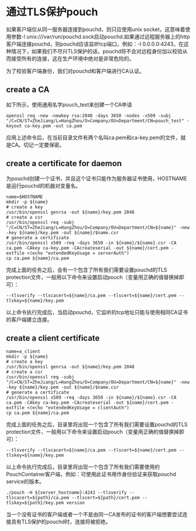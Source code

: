 # 通过TLS保护pouch
如果客户端仅从同一服务器连接到pouchd，则只应使用unix socket，这意味着使用参数-l unix:///var/run/pouchd.sock启动pouchd.如果通过远程服务器上的http客户端连接pouchd，则pouchd应该监听tcp端口，例如：-l 0.0.0.0:4243，在这种情况下，如果我们不尽兴TLS保护的话，pouchd将不会对远程身份加以校验从而接受所有的连接，这在生产环境中绝对是非常危险的。

为了校验客户端身份，我们对pouchd和客户端进行CA认证。

## create a CA

如下所示，使用通用名字pouch_test来创建一个CA申请

```shell
openssl req -new -newkey rsa:2048 -days 3650 -nodes -x509 -subj "/C=CN/ST=ZheJiang/L=HangZhou/O=Company/OU=Department/CN=pouch_test" -keyout ca-key.pem -out ca.pem
```

应用上述命令后，在当前目录文件有两个名叫ca.pem和ca-key.pem的文件，就是CA。切记一定要保密。

## create a certificate for daemon
为pouchd创建一个证书，并且这个证书只能作为服务器证书使用，HOSTNAME是运行pouchd的机器对变量名。

```shell
name=$HOSTNAME
mkdir -p ${name}
# create a key
/usr/bin/openssl genrsa -out ${name}/key.pem 2048
# create a csr
/usr/bin/openssl req -subj "/C=CN/ST=ZheJiang/L=HangZhou/O=Company/OU=Department/CN=${name}" -new -key ${name}/key.pem -out ${name}/$name.csr
# generate a certificate
/usr/bin/openssl x509 -req -days 3650 -in ${name}/${name}.csr -CA ca.pem -CAkey ca-key.pem -CAcreateserial -out ${name}/cert.pem -extfile <(echo "extendedKeyUsage = serverAuth")
cp ca.pem ${name}/ca.pem
```

完成上面的任务之后，会有一个包含了所有我们需要设置pouchd的TLS protection文件，一般用以下命令来设置启动pouch（变量用正确的值替换掉即可）：

```shell
--tlsverify --tlscacert=${name}/ca.pem --tlscert=${name}/cert.pem --tlskey=${name}/key.pem
```

以上命令执行完成后，当启动pouchd，它监听的tcp地址只能与使用相同CA证书的客户端建立连接。

## create a client certificate

```shell
name=a_client
mkdir -p ${name}
# create a key
/usr/bin/openssl genrsa -out ${name}/key.pem 2048
# create a csr
/usr/bin/openssl req -subj "/C=CN/ST=ZheJiang/L=HangZhou/O=Company/OU=Department/CN=${name}" -new -key ${name}/key.pem -out ${name}/$name.csr
# generate a certificate
/usr/bin/openssl x509 -req -days 3650 -in ${name}/${name}.csr -CA ca.pem -CAkey ca-key.pem -CAcreateserial -out ${name}/cert.pem -extfile <(echo "extendedKeyUsage = clientAuth")
cp ca.pem ${name}/ca.pem
```

完成上面的任务之后，目录里将出现一个包含了所有我们需要设置pouchd的TLS protection文件，一般用以下命令来设置启动pouch（变量用正确的值替换掉即可）：

```shell
--tlsverify --tlscacert=${name}/ca.pem --tlscert=${name}/cert.pem --tlskey=${name}/key.pem
```

以上命令执行完成后，目录里将出现一个包含了所有我们需要使用的PouchContainer客户端，例如：可使用此证书用作身份验证来获取pouchd service的版本。

```
./pouch -H ${server_hostname}:4243 --tlsverify --tlscacert=${path}/ca.pem --tlscert=${path}/cert.pem --tlskey=${path}/key.pem version
```

当一个没有证书的客户端或者一个不是由同一CA发布的证书的客户端想要尝试连接具有TLS保护的pouchd时，连接将被拒绝。



